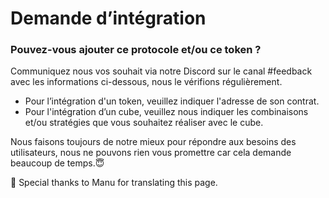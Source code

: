 # Demande d’intégration

### Pouvez-vous ajouter ce protocole et/ou ce token ?

Communiquez nous vos souhait via notre Discord sur le canal #feedback avec les informations ci-dessous, nous le vérifions régulièrement.

* Pour l’intégration d'un token, veuillez indiquer l'adresse de son contrat.
* Pour l'intégration d’un cube, veuillez nous indiquer les combinaisons et/ou stratégies que vous souhaitez réaliser avec le cube.

Nous faisons toujours de notre mieux pour répondre aux besoins des utilisateurs, nous ne pouvons rien vous promettre car cela demande beaucoup de temps.:innocent:&#x20;



🧊 Special thanks to Manu for translating this page.

